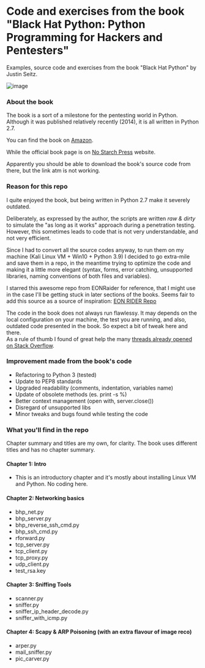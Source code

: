 # Code and exercises from the book "Black Hat Python: Python Programming for Hackers and Pentesters" 
Examples, source code and exercises from the book "Black Hat Python" by Justin Seitz.

![image](https://user-images.githubusercontent.com/57464184/138901408-984413ab-2648-4dbe-b40c-37ac7b59fc63.png)


### About the book
The book is a sort of a milestone for the pentesting world in Python.<br>
Although it was published relatively recently (2014), it is all written in Python 2.7.<br>

You can find the book on <a href="https://www.amazon.it/Black-Hat-Python-Programming-Pentesters-ebook/dp/B00QL616DW#customerReviews">Amazon</a>. <br>

While the official book page is on <a href="https://nostarch.com/black-hat-python2E#updates">No Starch Press</a> website.<br>

Apparently you should be able to download the book's source code from there, but the link atm is not working.<br>
 
### Reason for this repo
I quite enjoyed the book, but being written in Python 2.7 make it severely outdated.<br>

Deliberately, as expressed by the author, the scripts are written _raw & dirty_ to simulate the "as long as it works" approach during a penetration testing.<br>
However, this sometimes leads to code that is not very understandable, and not very efficient.<br>

Since I had to convert all the source codes anyway, to run them on my machine (Kali Linux VM + Win10 + Python 3.9) I decided to go extra-mile and save them in a repo, in the meantime trying to optimize the code and making it a little more elegant (syntax, forms, error catching, unsupported libraries, naming conventions of both files and variables).

I starred this awesome repo from EONRaider for reference, that I might use in the case I'll be getting stuck in later sections of the books. Seems fair to add this source as a source of inspiration: <a href="https://github.com/EONRaider/blackhat-python3">EON RIDER Repo</a>

The code in the book does not always run flawlessy. It may depends on the local configuration on your machine, the test you are running, and also, outdated code presented in the book. So expect a bit of tweak here and there.<br> As a rule of thumb I found of great help the many <a href="https://stackoverflow.com/search?q=black+hat+python+book">threads already opened on Stack Overflow</a>.

### Improvement made from the book's code
- Refactoring to Python 3 (tested)
- Update to PEP8 standards
- Upgraded readability (comments, indentation, variables name)
- Update of obsolete methods (es. print -s %)
- Better context management (open with, server.close()) 
- Disregard of unsupported libs 
- Minor tweaks and bugs found while testing the code

### What you'll find in the repo
Chapter summary and titles are my own, for clarity. The book uses different titles and has no chapter summary.

#### Chapter 1: Intro
- This is an introductory chapter and it's mostly about installing Linux VM and Python. No coding here.

#### Chapter 2: Networking basics
- bhp_net.py
- bhp_server.py
- bhp_reverse_ssh_cmd.py
- bhp_ssh_cmd.py
- rforward.py
- tcp_server.py
- tcp_client.py
- tcp_proxy.py
- udp_client.py
- test_rsa.key

#### Chapter 3: Sniffing Tools
- scanner.py
- sniffer.py
- sniffer_ip_header_decode.py
- sniffer_with_icmp.py

#### Chapter 4: Scapy & ARP Poisoning (with an extra flavour of image reco)
- arper.py
- mail_sniffer.py
- pic_carver.py


